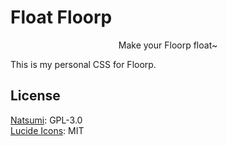 <h1 style="align: center;">Float Floorp</h1>
<p style="text-align: center;">Make your Floorp float~</p>

This is my personal CSS for Floorp.

## License
[Natsumi](https://github.com/greeeen-dev/natsumi-browser):  GPL-3.0<br/>
[Lucide Icons](https://lucide.dev/): MIT
